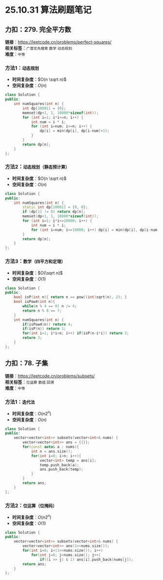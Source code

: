 # 25.10.31 算法刷题笔记

## 力扣：279. 完全平方数
**链接**：https://leetcode.cn/problems/perfect-squares/  
**相关标签**：`广度优先搜索` `数学` `动态规划`  
**难度**：`中等`
### 方法1：`动态规划`
- **时间复杂度**：$O(n \sqrt n)$
- **空间复杂度**：$O(n)$
```cpp
class Solution {
public:
    int numSquares(int n) {
        int dp[10001] = {0};
        memset(dp+1, 1, 10000*sizeof(int));
        for (int i=1; i*i<=n; i++) {
            int num = i * i;
            for (int i=num; i<=n; i++) {
                dp[i] = min(dp[i], dp[i-num]+1);
            }
        }
        return dp[n];
    }
};
```
### 方法2：`动态规划（静态预计算）`
- **时间复杂度**：$O(n \sqrt n)$
- **空间复杂度**：$O(n)$
```cpp
class Solution {
public:
    int numSquares(int n) {
        static int dp[10001] = {0, 0};
        if (dp[1] != 0) return dp[n];
        memset(dp+1, 1, 10000*sizeof(int));
        for (int i=1; i*i<=10000; i++) {
            int num = i * i;
            for (int i=num; i<=10000; i++) dp[i] = min(dp[i], dp[i-num]+1);
        }
        return dp[n];
    }
};
```
### 方法3：`数学（四平方和定理）`
- **时间复杂度**：$O(\sqrt n)$
- **空间复杂度**：$O(1)$
```cpp
class Solution {
public:
    bool isP(int n){ return n == pow((int)sqrt(n), 2); }
    bool isPow4(int n){
        while(n % 4 == 0) n /= 4;
        return n % 8 == 7;
    }
    int numSquares(int n) {
        if(isPow4(n)) return 4;
        if(isP(n)) return 1;
        for(int i=1; i*i<n; i++) if(isP(n-i*i)) return 2;
        return 3;
    }
};
```

## 力扣：78. 子集
**链接**：https://leetcode.cn/problems/subsets/  
**相关标签**：`位运算` `数组` `回溯`  
**难度**：`中等`
### 方法1：`迭代法`
- **时间复杂度**：$O(n 2^n)$
- **空间复杂度**：$O(n)$
```cpp
class Solution {
public:
    vector<vector<int>> subsets(vector<int>& nums) {
        vector<vector<int>> ans = {{}};
        for(const auto& a : nums){
            int n = ans.size();
            for(int i=0; i<n; i++){
                vector<int> temp = ans[i];
                temp.push_back(a);
                ans.push_back(temp);
            }
        }
        return ans;
    }
};
```
### 方法2：`位运算（位掩码）`
- **时间复杂度**：$O(n 2^n)$
- **空间复杂度**：$O(1)$
```cpp
class Solution {
public:
    vector<vector<int>> subsets(vector<int>& nums) {
        vector<vector<int>> ans(1<<nums.size());
        for(int i=0; i<(1<<nums.size()); i++)
            for(int j=0; j<nums.size(); j++)
                if((i >> j) & 1) ans[i].push_back(nums[j]);
        return ans;
    }
};
```
